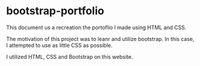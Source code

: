 # bootstrap-portfolio
This document us a recreation the portoflio I made using HTML and CSS.

The motivation of this project was to leanr and utilize bootstrap. In this case, I attempted to use as little CSS as possible.

I utilized HTML, CSS and Bootstrap on this website.
